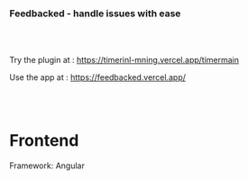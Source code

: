 ### Feedbacked - handle issues with ease
<br/>
<br/>

Try the plugin at : https://timerinl-mning.vercel.app/timermain

Use the app at : https://feedbacked.vercel.app/

<br/>
<br/>


# Frontend

Framework: Angular

